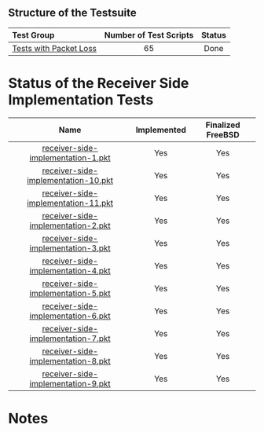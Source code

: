 ## Structure of the Testsuite
| Test Group                                                                             | Number of Test Scripts   | Status   |
| :------------------------------------------------------------------------------------- | :----------------------: | :------: |
| [Tests with Packet Loss](packet-loss/)                                                 |                       65 | Done     |

# Status of the Receiver Side Implementation Tests

| Name                                                                             | Implemented   | Finalized FreeBSD |
| :------------------------------------------------------------------------------: | :-----------: | :---------------: |
| [receiver-side-implementation-1.pkt](receiver-side-implementation-1.pkt "-")     | Yes           | Yes               |
| [receiver-side-implementation-10.pkt](receiver-side-implementation-10.pkt "-")   | Yes           | Yes               |
| [receiver-side-implementation-11.pkt](receiver-side-implementation-11.pkt "-")   | Yes           | Yes               |
| [receiver-side-implementation-2.pkt](receiver-side-implementation-2.pkt "-")     | Yes           | Yes               |
| [receiver-side-implementation-3.pkt](receiver-side-implementation-3.pkt "-")     | Yes           | Yes               |
| [receiver-side-implementation-4.pkt](receiver-side-implementation-4.pkt "-")     | Yes           | Yes               |
| [receiver-side-implementation-5.pkt](receiver-side-implementation-5.pkt "-")     | Yes           | Yes               |
| [receiver-side-implementation-6.pkt](receiver-side-implementation-6.pkt "-")     | Yes           | Yes               |
| [receiver-side-implementation-7.pkt](receiver-side-implementation-7.pkt "-")     | Yes           | Yes               |
| [receiver-side-implementation-8.pkt](receiver-side-implementation-8.pkt "-")     | Yes           | Yes               |
| [receiver-side-implementation-9.pkt](receiver-side-implementation-9.pkt "-")     | Yes           | Yes               |

# Notes
